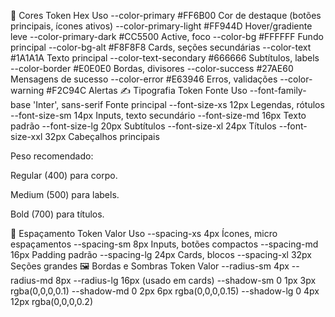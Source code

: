 🎨 Cores
Token	Hex	Uso
--color-primary	#FF6B00	Cor de destaque (botões principais, ícones ativos)
--color-primary-light	#FF944D	Hover/gradiente leve
--color-primary-dark	#CC5500	Active, foco
--color-bg	#FFFFFF	Fundo principal
--color-bg-alt	#F8F8F8	Cards, seções secundárias
--color-text	#1A1A1A	Texto principal
--color-text-secondary	#666666	Subtítulos, labels
--color-border	#E0E0E0	Bordas, divisores
--color-success	#27AE60	Mensagens de sucesso
--color-error	#E63946	Erros, validações
--color-warning	#F2C94C	Alertas
✍️ Tipografia
Token	Fonte	Uso
--font-family-base	'Inter', sans-serif	Fonte principal
--font-size-xs	12px	Legendas, rótulos
--font-size-sm	14px	Inputs, texto secundário
--font-size-md	16px	Texto padrão
--font-size-lg	20px	Subtítulos
--font-size-xl	24px	Títulos
--font-size-xxl	32px	Cabeçalhos principais

Peso recomendado:

Regular (400) para corpo.

Medium (500) para labels.

Bold (700) para títulos.

📏 Espaçamento
Token	Valor	Uso
--spacing-xs	4px	Ícones, micro espaçamentos
--spacing-sm	8px	Inputs, botões compactos
--spacing-md	16px	Padding padrão
--spacing-lg	24px	Cards, blocos
--spacing-xl	32px	Seções grandes
🖼️ Bordas e Sombras
Token	Valor
--radius-sm	4px
--radius-md	8px
--radius-lg	16px (usado em cards)
--shadow-sm	0 1px 3px rgba(0,0,0,0.1)
--shadow-md	0 2px 6px rgba(0,0,0,0.15)
--shadow-lg	0 4px 12px rgba(0,0,0,0.2)
